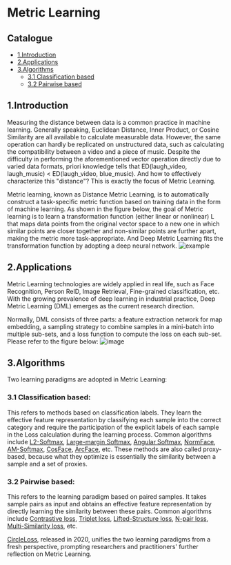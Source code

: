 # Metric Learning

## Catalogue

- [1.Introduction](#1)
- [2.Applications](#2)
- [3.Algorithms](#3)
    - [3.1 Classification based](#3.1)
    - [3.2 Pairwise based](#3.2)

<a name="1"></a>
## 1.Introduction

Measuring the distance between data is a common practice in machine learning. Generally speaking, Euclidean Distance, Inner Product, or Cosine Similarity are all available to calculate measurable data. However, the same operation can hardly be replicated on unstructured data, such as calculating the compatibility between a video and a piece of music. Despite the difficulty in performing the aforementioned vector operation directly due to varied data formats, priori knowledge tells that ED(laugh_video, laugh_music) < ED(laugh_video, blue_music). And how to effectively characterize this "distance"?  This is exactly the focus of Metric Learning.

Metric learning, known as Distance Metric Learning, is to automatically construct a task-specific metric function based on training data in the form of machine learning. As shown in the figure below, the goal of Metric learning is to learn a transformation function (either linear or nonlinear) L that maps data points from the original vector space to a new one in which similar points are closer together and non-similar points are further apart, making the metric more task-appropriate. And Deep Metric Learning fits the transformation function by adopting a deep neural network. ![example](../../images/ml_illustration.jpg)

<a name="2"></a>
## 2.Applications

Metric Learning technologies are widely applied in real life, such as Face Recognition, Person ReID, Image Retrieval, Fine-grained classification, etc. With the growing prevalence of deep learning in industrial practice, Deep Metric Learning (DML) emerges as the current research direction.

Normally, DML consists of three parts: a feature extraction network for map embedding, a sampling strategy to combine samples in a mini-batch into multiple sub-sets, and  a loss function to compute the loss on each sub-set. Please refer to the figure below: ![image](../../images/ml_pipeline.jpg)

<a name="3"></a>
## 3.Algorithms

Two learning paradigms are adopted in Metric Learning:

<a name="3.1"></a>
### 3.1 Classification based:

This refers to methods based on classification labels. They learn the effective feature representation by classifying each sample into the correct category and require the participation of  the explicit labels of each sample in the Loss calculation during the learning process. Common algorithms include [L2-Softmax](https://arxiv.org/abs/1703.09507), [Large-margin Softmax](https://arxiv.org/abs/1612.02295), [Angular Softmax](https://arxiv.org/pdf/1704.08063.pdf), [NormFace](https://arxiv.org/abs/1704.06369), [AM-Softmax](https://arxiv.org/abs/1801.05599), [CosFace](https://arxiv.org/abs/1801.09414), [ArcFace](https://arxiv.org/abs/1801.07698), etc. These methods are also called proxy-based, because what they optimize is essentially the similarity between a sample and a set of proxies.

<a name="3.2"></a>
### 3.2 Pairwise based:

This refers to the learning paradigm based on paired samples. It takes sample pairs as input and obtains an effective feature representation by directly learning the similarity between these pairs. Common algorithms include [Contrastive loss](http://yann.lecun.com/exdb/publis/pdf/hadsell-chopra-lecun-06.pdf), [ Triplet loss](https://arxiv.org/abs/1503.03832), [Lifted-Structure loss](https://arxiv.org/abs/1511.06452), [N-pair loss](https://), [Multi-Similarity loss](https://arxiv.org/pdf/1904.06627.pdf), etc.

[CircleLoss](https://arxiv.org/abs/2002.10857), released in 2020, unifies the two learning paradigms from a fresh perspective, prompting researchers and practitioners' further reflection on Metric Learning.
